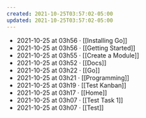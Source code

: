 ```yaml
---
created: 2021-10-25T03:57:02-05:00
updated: 2021-10-25T03:57:02-05:00
---
```

- 2021-10-25 at 03h56 · [[Installing Go]]
- 2021-10-25 at 03h56 · [[Getting Started]]
- 2021-10-25 at 03h55 · [[Create a Module]]
- 2021-10-25 at 03h52 · [[Docs]]
- 2021-10-25 at 03h22 · [[Go]]
- 2021-10-25 at 03h21 · [[Programming]]
- 2021-10-25 at 03h19 · [[Test Kanban]]
- 2021-10-25 at 03h17 · [[Home]]
- 2021-10-25 at 03h07 · [[Test Task 1]]
- 2021-10-25 at 03h07 · [[Test]]
